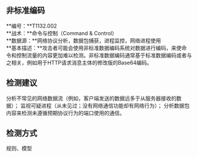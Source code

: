 ## 非标准编码  
**编号：**T1132.002  
**战术：**命令与控制（Command & Control）  
**数据源：**网络协议分析，数据包捕获，进程监控，网络进程使用  
**基本描述：**攻击者可能会使用非标准数据编码系统对数据进行编码，来使命令和控制流量的内容更加难以检测。非标准数据编码通常基于标准数据编码或者与之相关，例如用于HTTP请求消息主体的修改版的Base64编码。  
## 检测建议  
分析不常见的网络数据流（例如，客户端发送的数据远多于从服务器接收的数据）；
监视可疑进程（从未见过；没有网络通信功能却有网络行为）；
分析数据包内容来检测未遵循预期协议行为的端口使用的通信。  
## 检测方式  
规则、模型